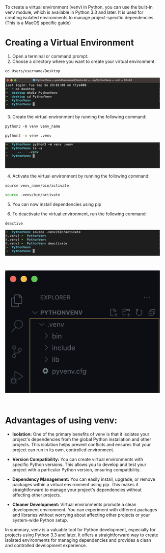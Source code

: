 To create a virtual environment (venv) in Python, you can use the built-in venv module, which is available in Python 3.3 and later. It is used for creating isolated environments to manage project-specific dependencies.
(This is a MacOS specific guide)

# Creating a Virtual Environment

1. Open a terminal or command prompt.
2. Choose a directory where you want to create your virtual environment. 

```plaintext
cd Users/username/Desktop
```

![](../.assets/01/1.png)

3. Create the virtual environment by running the following command:

```plaintext
python3 -m venv venv_name
```
```bash
python3 -m venv .venv
```

![](../.assets/01/2.png)

4. Activate the virtual environment by running the following command:

```plaintext
source venv_name/bin/activate
```
```bash
source .venv/bin/activate
```
5. You can now install dependencies using pip 

6. To deactivate the virtual environment, run the following command:

```plaintext
deactive 
```

![](../.assets/01/3.png)

<br>

![](../.assets/01/4.png)

<br>

# Advantages of using venv:

- **Isolation:** One of the primary benefits of venv is that it isolates your project's dependencies from the global Python installation and other projects. This isolation helps prevent conflicts and ensures that your project can run in its own, controlled environment.

- **Version Compatibility:** You can create virtual environments with specific Python versions. This allows you to develop and test your project with a particular Python version, ensuring compatibility.

- **Dependency Management:** You can easily install, upgrade, or remove packages within a virtual environment using pip. This makes it straightforward to manage your project's dependencies without affecting other projects.

- **Cleaner Development:** Virtual environments promote a clean development environment. You can experiment with different packages and libraries without worrying about affecting other projects or your system-wide Python setup.

In summary, venv is a valuable tool for Python development, especially for projects using Python 3.3 and later. It offers a straightforward way to create isolated environments for managing dependencies and provides a clean and controlled development experience. 

<br>
<br>
<br>
<br>
